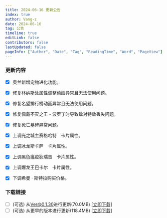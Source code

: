 ```yaml
---
title: 2024-06-16 更新公告
index: true
author: Vang-z
date: 2024-06-16
tag: 公告
timeline: true
editLink: false
contributors: false
lastUpdated: false
pageInfo: ["Author", "Date", "Tag", "ReadingTime", "Word", "PageView"]
---
```


### 更新内容
- [x] 奥兰新增<a>宠物进化</a>功能。
- [x] 修复林纳斯处<a>属性调整</a>动画异常且无法使用问题。
- [x] 修复<a>名望排行榜</a>动画异常且无法使用问题。
- [x] 修复佩戴<a>不灭之王 - 波罗丁</a>时导致敌对特效丢失问题。
- [x] 修复<a>死亡墓碑</a>异常问题。
- [x] 上调<a>光之城主赛格哈特　卡片</a>属性。
- [x] 上调<a>冰龙斯卡萨　卡片</a>属性。
- [x] 上调<a>黑色瘟疫狄瑞吉　卡片</a>属性。
- [x] 上调<a>爆龙王巴卡尔　卡片</a>属性。
- [x] 下调<a>希曼 · 斯特拉</a>购买价格。


### 下载链接
- [ ] <a>(可选)</a> 从<a>Ver@0.1.30</a>进行更新(70.0MB) [[立即下载]](http://124.221.23.198:5244/d/caomei%E5%A4%A9%E7%BF%BC%E4%BA%91%E7%9B%98%2Frfo%2Fclient%2F%E8%82%A5%E7%81%B5%E7%9A%84%E5%A5%87%E5%A6%99%E5%B9%BB%E6%83%B3_0.1.31_a_x64-setup.exe)
- [ ] <a>(可选)</a> 从<a>更早的版本</a>进行更新(118.4MB) [[立即下载]](http://124.221.23.198:5244/d/caomei%E5%A4%A9%E7%BF%BC%E4%BA%91%E7%9B%98%2Frfo%2Fclient%2F%E8%82%A5%E7%81%B5%E7%9A%84%E5%A5%87%E5%A6%99%E5%B9%BB%E6%83%B3_0.1.31_b_x64-setup.exe)
